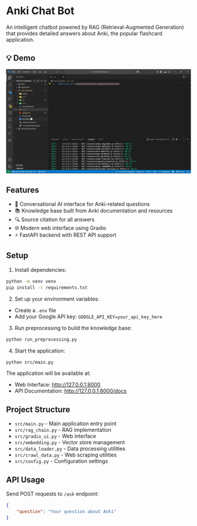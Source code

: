 # Anki Chat Bot

An intelligent chatbot powered by RAG (Retrieval-Augmented Generation) that provides detailed answers about Anki, the popular flashcard application.

## 💡 Demo

![Demo](assets/demo.gif)

## Features

- 🤖 Conversational AI interface for Anki-related questions
- 📚 Knowledge base built from Anki documentation and resources
- 🔍 Source citation for all answers
- 🌐 Modern web interface using Gradio
- ⚡ FastAPI backend with REST API support

## Setup

1. Install dependencies:
```bash
python -m venv venv
pip install -r requirements.txt
```

2. Set up your environment variables:
- Create a `.env` file
- Add your Google API key: `GOOGLE_API_KEY=your_api_key_here`

3. Run preprocessing to build the knowledge base:
```bash
python run_preprocessing.py
```

4. Start the application:
```bash
python src/main.py
```

The application will be available at:
- Web Interface: http://127.0.0.1:8000
- API Documentation: http://127.0.0.1:8000/docs

## Project Structure

- `src/main.py` - Main application entry point
- `src/rag_chain.py` - RAG implementation
- `src/gradio_ui.py` - Web interface
- `src/embedding.py` - Vector store management
- `src/data_loader.py` - Data processing utilities
- `src/crawl_data.py` - Web scraping utilities
- `src/config.py` - Configuration settings

## API Usage

Send POST requests to `/ask` endpoint:
```json
{
    "question": "Your question about Anki"
}
```